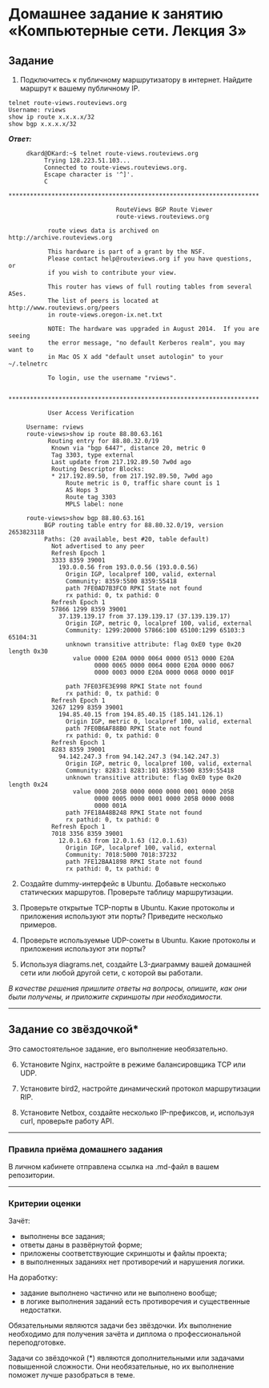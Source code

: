 # Домашнее задание к занятию «Компьютерные сети. Лекция 3»

## Задание

1. Подключитесь к публичному маршрутизатору в интернет. Найдите маршрут к вашему публичному IP.

 ```
telnet route-views.routeviews.org
Username: rviews
show ip route x.x.x.x/32
show bgp x.x.x.x/32
```

***Ответ:***

```
     dkard@DKard:~$ telnet route-views.routeviews.org
          Trying 128.223.51.103...
          Connected to route-views.routeviews.org.
          Escape character is '^]'.
          C
          **********************************************************************

                              RouteViews BGP Route Viewer
                              route-views.routeviews.org

           route views data is archived on http://archive.routeviews.org

           This hardware is part of a grant by the NSF.
           Please contact help@routeviews.org if you have questions, or
           if you wish to contribute your view.

           This router has views of full routing tables from several ASes.
           The list of peers is located at http://www.routeviews.org/peers
           in route-views.oregon-ix.net.txt

           NOTE: The hardware was upgraded in August 2014.  If you are seeing
           the error message, "no default Kerberos realm", you may want to
           in Mac OS X add "default unset autologin" to your ~/.telnetrc

           To login, use the username "rviews".

           **********************************************************************

           User Access Verification

     Username: rviews
     route-views>show ip route 88.80.63.161
           Routing entry for 88.80.32.0/19
            Known via "bgp 6447", distance 20, metric 0
            Tag 3303, type external
            Last update from 217.192.89.50 7w0d ago
            Routing Descriptor Blocks:
            * 217.192.89.50, from 217.192.89.50, 7w0d ago
                Route metric is 0, traffic share count is 1
                AS Hops 3
                Route tag 3303
                MPLS label: none  
     
     route-views>show bgp 88.80.63.161
          BGP routing table entry for 88.80.32.0/19, version 2653823118
          Paths: (20 available, best #20, table default)
            Not advertised to any peer
            Refresh Epoch 1
            3333 8359 39001
              193.0.0.56 from 193.0.0.56 (193.0.0.56)
                Origin IGP, localpref 100, valid, external
                Community: 8359:5500 8359:55418
                path 7FE0AD7B3FC0 RPKI State not found
                rx pathid: 0, tx pathid: 0
            Refresh Epoch 1
            57866 1299 8359 39001
              37.139.139.17 from 37.139.139.17 (37.139.139.17)
                Origin IGP, metric 0, localpref 100, valid, external
                Community: 1299:20000 57866:100 65100:1299 65103:3 65104:31
                unknown transitive attribute: flag 0xE0 type 0x20 length 0x30
                  value 0000 E20A 0000 0064 0000 0513 0000 E20A
                        0000 0065 0000 0064 0000 E20A 0000 0067
                        0000 0003 0000 E20A 0000 0068 0000 001F

                path 7FE03FE3E998 RPKI State not found
                rx pathid: 0, tx pathid: 0
            Refresh Epoch 1
            3267 1299 8359 39001
              194.85.40.15 from 194.85.40.15 (185.141.126.1)
                Origin IGP, metric 0, localpref 100, valid, external
                path 7FE0B6AF88B0 RPKI State not found
                rx pathid: 0, tx pathid: 0
            Refresh Epoch 1
            8283 8359 39001
              94.142.247.3 from 94.142.247.3 (94.142.247.3)
                Origin IGP, metric 0, localpref 100, valid, external
                Community: 8283:1 8283:101 8359:5500 8359:55418
                unknown transitive attribute: flag 0xE0 type 0x20 length 0x24
                  value 0000 205B 0000 0000 0000 0001 0000 205B
                        0000 0005 0000 0001 0000 205B 0000 0008
                        0000 001A
                path 7FE18A48B248 RPKI State not found
                rx pathid: 0, tx pathid: 0
            Refresh Epoch 1
            7018 3356 8359 39001
              12.0.1.63 from 12.0.1.63 (12.0.1.63)
                Origin IGP, localpref 100, valid, external
                Community: 7018:5000 7018:37232
                path 7FE12BAA1898 RPKI State not found
                rx pathid: 0, tx pathid: 0
```

2. Создайте dummy-интерфейс в Ubuntu. Добавьте несколько статических маршрутов. Проверьте таблицу маршрутизации.

3. Проверьте открытые TCP-порты в Ubuntu. Какие протоколы и приложения используют эти порты? Приведите несколько примеров.

4. Проверьте используемые UDP-сокеты в Ubuntu. Какие протоколы и приложения используют эти порты?

5. Используя diagrams.net, создайте L3-диаграмму вашей домашней сети или любой другой сети, с которой вы работали. 

*В качестве решения пришлите ответы на вопросы, опишите, как они были получены, и приложите скриншоты при необходимости.*

 ---
 
## Задание со звёздочкой* 

Это самостоятельное задание, его выполнение необязательно.

6. Установите Nginx, настройте в режиме балансировщика TCP или UDP.

7. Установите bird2, настройте динамический протокол маршрутизации RIP.

8. Установите Netbox, создайте несколько IP-префиксов, и, используя curl, проверьте работу API.

----

### Правила приёма домашнего задания

В личном кабинете отправлена ссылка на .md-файл в вашем репозитории.

-----

### Критерии оценки

Зачёт:

* выполнены все задания;
* ответы даны в развёрнутой форме;
* приложены соответствующие скриншоты и файлы проекта;
* в выполненных заданиях нет противоречий и нарушения логики.

На доработку:

* задание выполнено частично или не выполнено вообще;
* в логике выполнения заданий есть противоречия и существенные недостатки.  
 
Обязательными являются задачи без звёздочки. Их выполнение необходимо для получения зачёта и диплома о профессиональной переподготовке.

Задачи со звёздочкой (*) являются дополнительными или задачами повышенной сложности. Они необязательные, но их выполнение поможет лучше разобраться в теме.
